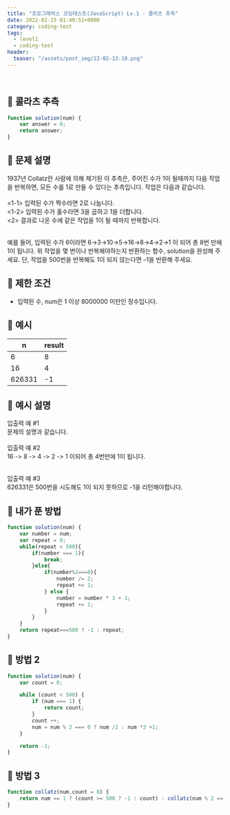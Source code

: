 ```yaml
---
title: "프로그래머스 코딩테스트(JavaScript) Lv.1 - 콜라츠 추측"
date: 2022-02-15 01:40:51+0900
category: coding-test
tags:
  - level1
  - coding-test
header:
  teaser: "/assets/post_img/22-02-13-10.png"
---
```

<br>

## 🔹 콜라츠 추측
```js
function solution(num) {
    var answer = 0;
    return answer;
}
```

## 🔹 문제 설명
1937년 Collatz란 사람에 의해 제기된 이 추측은, 주어진 수가 1이 될때까지 다음 작업을 반복하면, 모든 수를 1로 만들 수 있다는 추측입니다. 작업은 다음과 같습니다.   
<br>
<1-1> 입력된 수가 짝수라면 2로 나눕니다.    
<1-2> 입력된 수가 홀수라면 3을 곱하고 1을 더합니다.   
<2> 결과로 나온 수에 같은 작업을 1이 될 때까지 반복합니다. 



<br>
예를 들어, 입력된 수가 6이라면 6→3→10→5→16→8→4→2→1 이 되어 총 8번 만에 1이 됩니다. 위 작업을 몇 번이나 반복해야하는지 반환하는 함수, solution을 완성해 주세요. 단, 작업을 500번을 반복해도 1이 되지 않는다면 –1을 반환해 주세요.

## 🔹 제한 조건
- 입력된 수, num은 1 이상 8000000 미만인 정수입니다.

## 🔹 예시
<table class="table" style="width:200px">
        <thead><tr>
<th>n</th>
<th>result</th>
</tr>
</thead>
        <tbody><tr>
<td>6</td>
<td>8</td>
</tr>
<tr>
<td>16</td>
<td>4</td>
</tr>
<tr>
<td>626331</td>
<td>-1</td>
</tr>
</tbody>
      </table>


## 🔹 예시 설명 
입출력 예 #1   
문제의 설명과 같습니다.   
<br>
입출력 예 #2   
16 -> 8 -> 4 -> 2 -> 1 이되어 총 4번만에 1이 됩니다.   
<br>

입출력 예 #3   
626331은 500번을 시도해도 1이 되지 못하므로 -1을 리턴해야합니다.    


## 🔹 내가 푼 방법
```js
function solution(num) {
    var number = num; 
    var repeat = 0; 
    while(repeat < 500){
        if(number === 1){
            break;
        }else{
            if(number%2===0){
                number /= 2;
                repeat += 1;
            } else {
                number = number * 3 + 1;
                repeat += 1;
            }
        }
    }
    return repeat===500 ? -1 : repeat;
}
```

## 🔹 방법 2

```js
function solution(num) {
    var count = 0;

    while (count < 500) {
        if (num === 1) {
            return count;
        }
        count ++;
        num = num % 2 === 0 ? num /2 : num *3 +1;
    }

    return -1;
}
```
## 🔹 방법 3

```js
function collatz(num,count = 0) {
    return num == 1 ? (count >= 500 ? -1 : count) : collatz(num % 2 == 0 ? num / 2 : num * 3 + 1,++count);
}
```